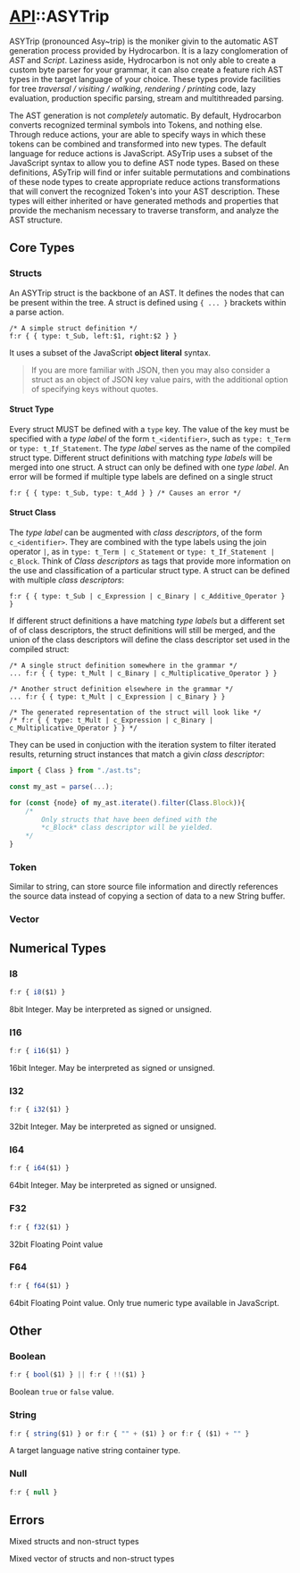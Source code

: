 # [API](./api.index.md)::ASYTrip

ASYTrip (pronounced Asy~trip) is the moniker givin to the automatic AST generation process provided by Hydrocarbon. It is
a lazy conglomeration of *AST* and *Script*. Laziness aside, Hydrocarbon is not only able to create
a custom byte parser for your grammar, it can also create a feature rich AST types in the target language
of your choice. These types provide facilities for tree *traversal / visiting / walking*, *rendering / printing* code, 
lazy evaluation, production specific parsing, stream and multithreaded parsing. 

The AST generation is not *completely* automatic. By default, Hydrocarbon converts recognized terminal symbols
into Tokens, and nothing else. Through reduce actions, your are able to specify ways in which these tokens
can be combined and transformed into new types. The default language for reduce actions is JavaScript. ASyTrip
uses a subset of the JavaScript syntax to allow you to define AST node types. Based on these definitions, ASyTrip 
will find or infer suitable permutations and combinations of these node types to create appropriate 
reduce actions transformations that will convert the recognized Token's into your AST description. These types
will either inherited or have generated methods and properties that provide the mechanism necessary to traverse
transform, and analyze the AST structure. 


## Core Types

### Structs

An ASYTrip struct is the backbone of an AST. It defines the nodes that can be present within the tree. A struct 
is defined using `{ ... }` brackets within a parse action. 

```
/* A simple struct definition */ 
f:r { { type: t_Sub, left:$1, right:$2 } }
```

It uses a subset of the JavaScript **object literal** syntax. 

> If you are more familiar with JSON, then you may also consider a struct as an object of 
> JSON key value pairs, with the additional option of specifying keys without quotes. 


#### Struct Type
Every struct MUST be defined with a `type` key. The value of the key must be specified with a *type label* of the form `t_<identifier>`, such as
`type: t_Term` or `type: t_If_Statement`. The *type label* serves as the name of the compiled struct type. Different struct definitions with matching *type labels* will be merged into one struct. A struct can only be defined with one *type label*. An error will be formed if  multiple type labels are defined on a single struct 
```
f:r { { type: t_Sub, type: t_Add } } /* Causes an error */
```


#### Struct Class
The *type label* can be augmented with *class descriptors*, of the form `c_<identifier>`. They are combined with the type labels using the join operator `|`, as in `type: t_Term | c_Statement` or `type: t_If_Statement | c_Block`. Think of *Class descriptors* as tags that provide more information on the use and 
classification of a particular struct type. A struct can be defined with multiple *class descriptors*:
```
f:r { { type: t_Sub | c_Expression | c_Binary | c_Additive_Operator } }
```

If different struct definitions a have matching *type labels* but a different set of of class descriptors, the struct definitions will still be merged, and 
the union of the class descriptors will define the class descriptor set used in the compiled struct:

```
/* A single struct definition somewhere in the grammar */
... f:r { { type: t_Mult | c_Binary | c_Multiplicative_Operator } } 

/* Another struct definition elsewhere in the grammar */
... f:r { { type: t_Mult | c_Expression | c_Binary } } 

/* The generated representation of the struct will look like */
/* f:r { { type: t_Mult | c_Expression | c_Binary | c_Multiplicative_Operator } } */

```

They can be used in conjuction with the iteration system to filter iterated results, returning struct instances that
match a givin *class descriptor*:

```typescript
import { Class } from "./ast.ts";

const my_ast = parse(...);

for (const {node} of my_ast.iterate().filter(Class.Block)){
    /* 
        Only structs that have been defined with the 
        *c_Block* class descriptor will be yielded.
    */
}
```
### Token

Similar to string, can store source file information and 
directly references the source data instead of copying a section of
data to a new String buffer.

### Vector


## Numerical Types

### I8

```Javascript
f:r { i8($1) }
```

8bit Integer. May be interpreted as signed or unsigned. 

### I16

```Javascript
f:r { i16($1) }
```

16bit Integer. May be interpreted as signed or unsigned. 

### I32

```Javascript
f:r { i32($1) }
```

32bit Integer. May be interpreted as signed or unsigned. 

### I64

```Javascript
f:r { i64($1) }
```

64bit Integer. May be interpreted as signed or unsigned. 

### F32
```Javascript
f:r { f32($1) }
```

32bit Floating Point value

### F64
```Javascript
f:r { f64($1) }
```

64bit Floating Point value. Only true numeric type available in JavaScript.

## Other

### Boolean
```Javascript
f:r { bool($1) } || f:r { !!($1) }
```

Boolean `true` or `false` value.

### String
```Javascript
f:r { string($1) } or f:r { "" + ($1) } or f:r { ($1) + "" }
```

A target language native string container type. 



### Null

```Javascript
f:r { null }
```




## Errors

Mixed structs and non-struct types

Mixed vector of structs and non-struct types